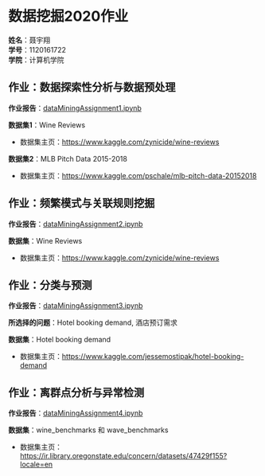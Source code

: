 # 数据挖掘2020作业

**姓名**：聂宇翔  
**学号**：1120161722  
**学院**：计算机学院    

## 作业：数据探索性分析与数据预处理

**作业报告**：[dataMiningAssignment1.ipynb](dataMiningAssignment1.ipynb)

**数据集1**：Wine Reviews

- 数据集主页：<https://www.kaggle.com/zynicide/wine-reviews>

**数据集2**：MLB Pitch Data 2015-2018

- 数据集主页：<https://www.kaggle.com/pschale/mlb-pitch-data-20152018>

## 作业：频繁模式与关联规则挖掘

**作业报告**：[dataMiningAssignment2.ipynb](dataMiningAssignment2.ipynb)

**数据集**：Wine Reviews

- 数据集主页：<https://www.kaggle.com/zynicide/wine-reviews>

## 作业：分类与预测

**作业报告**：[dataMiningAssignment3.ipynb](dataMiningAssignment3.ipynb)

**所选择的问题**：Hotel booking demand, 酒店预订需求

**数据集**：Hotel booking demand

- 数据集主页：<https://www.kaggle.com/jessemostipak/hotel-booking-demand>

## 作业：离群点分析与异常检测

**作业报告**：[dataMiningAssignment4.ipynb](dataMiningAssignment4.ipynb)

**数据集**：wine_benchmarks 和 wave_benchmarks

- 数据集主页：<https://ir.library.oregonstate.edu/concern/datasets/47429f155?locale=en>
